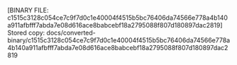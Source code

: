 [BINARY FILE: c1515c3128c054ce7c9f7d0c1e40004f4515b5bc76406da74566e778a4b140a911afbfff7abda7e08d616ace8babcebf18a2795088f807d180897dac2819]
Stored copy: docs/converted-binary/c1515c3128c054ce7c9f7d0c1e40004f4515b5bc76406da74566e778a4b140a911afbfff7abda7e08d616ace8babcebf18a2795088f807d180897dac2819
